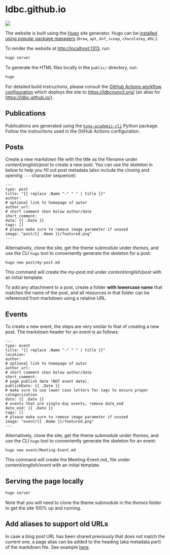 # ldbc.github.io

[![](https://github.com/ldbc/ldbc.github.io/workflows/github%20pages/badge.svg)](https://github.com/ldbc/ldbc.github.io/actions)

The website is built using the [Hugo](https://gohugo.io/) site generator. Hugo can be [installed using popular package managers](https://gohugo.io/getting-started/installing/) (`brew`, `apt`, `dnf`, `scoop`, `chocolatey`, etc.).

To render the website at <http://localhost:1313>, run:

```bash
hugo server
```

To generate the HTML files locally in the `public/` directory, run:

```bash
hugo
```

For detailed build instructions, please consult the [GitHub Actions workflow configuration](.github/workflows/gh-pages.yml) which deploys the site to <https://ldbcouncil.org/> (an alias for <https://ldbc.github.io/>).

## Publications

Publications are generated using the [`hugo-academic-cli`](https://github.com/wowchemy/hugo-academic-cli) Python package. Follow the instructions used in the GitHub Actions configuration.

## Posts

Create a new markdown file with the title as the filename under _content/english/post_ to create a new post. You can use the skeleton in  below to help you fill out post metadata (also include the closing and opening `---` character sequence):
```
---
type: post
title: "{{ replace .Name "-" " " | title }}"
author: 
# optional link to homepage of autor
author_url: 
# short comment shon below author/date
short_comment:
date: {{ .Date }}
tags: []
# please make sure to remove image parameter if unused
image: "post/{{ .Name }}/featured.png" 
---
```

Alternatively, clone the site, get the theme submodule under _themes_, and use the CLI `hugo` tool to conveniently generate the skeleton for a post:
```
hugo new post/my-post.md
```
This command will create the _my-post.md_ under _content/english/post_ with an initial template.

To add any attachment to a post, create a folder **with lowercase name** that matches the name of the post, and all resources in that folder can be referenced from markdown using a relative URL.


## Events

To create a new event, the steps are very similar to that of creating a new post. The markdown header for an event is as follows:
```
---
type: event
title: "{{ replace .Name "-" " " | title }}"
location: 
author: 
# optional link to homepage of autor
author_url: 
# short comment shon below author/date
short_comment:
# page publish date (NOT event date).
publishDate: {{ .Date }}
# make sure to use lower case letters for tags to ensure proper categorization
date: {{ .Date }}
# events that are single-day events, remove date_end
date_end: {{ .Date }}
tags: []
# please make sure to remove image parameter if unused
image: "event/{{ .Name }}/featured.png"
---
```

Alternatively, clone the site, get the theme submodule under _themes_, and use the CLI `hugo` tool to conveniently generate the skeleton for an event:
```
hugo new event/Meeting-Event.md
```
This command will create the Meeting-Event.md_ file under _content/english/event_ with an initial template.


## Serving the page locally

```bash
hugo server
```

Note that you will need to clone the theme submodule in the _themes_ folder to get the site 100% up and running.

## Add aliases to support old URLs

In case a blog post URL has been shared previously that does not match the current one, a page alias can be added to the heading (aka metadata part) of the markdown file. See example [here](https://raw.githubusercontent.com/ldbc/ldbc.github.io/main/content/english/benchmarks/snb.md).

